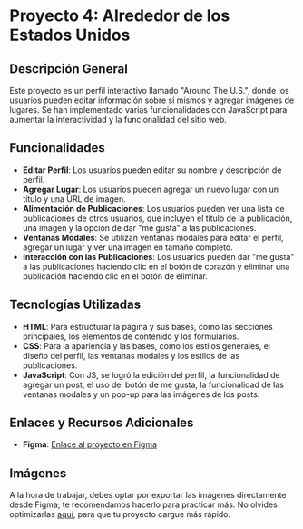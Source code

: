 # Proyecto 4: Alrededor de los Estados Unidos

## Descripción General

Este proyecto es un perfil interactivo llamado "Around The U.S.", donde los usuarios pueden editar información sobre sí mismos y agregar imágenes de lugares. Se han implementado varias funcionalidades con JavaScript para aumentar la interactividad y la funcionalidad del sitio web.

## Funcionalidades

- **Editar Perfil**: Los usuarios pueden editar su nombre y descripción de perfil.
- **Agregar Lugar**: Los usuarios pueden agregar un nuevo lugar con un título y una URL de imagen.
- **Alimentación de Publicaciones**: Los usuarios pueden ver una lista de publicaciones de otros usuarios, que incluyen el título de la publicación, una imagen y la opción de dar "me gusta" a las publicaciones.
- **Ventanas Modales**: Se utilizan ventanas modales para editar el perfil, agregar un lugar y ver una imagen en tamaño completo.
- **Interacción con las Publicaciones**: Los usuarios pueden dar "me gusta" a las publicaciones haciendo clic en el botón de corazón y eliminar una publicación haciendo clic en el botón de eliminar.

## Tecnologías Utilizadas

- **HTML**: Para estructurar la página y sus bases, como las secciones principales, los elementos de contenido y los formularios.
- **CSS**: Para la apariencia y las bases, como los estilos generales, el diseño del perfil, las ventanas modales y los estilos de las publicaciones.
- **JavaScript**: Con JS, se logró la edición del perfil, la funcionalidad de agregar un post, el uso del botón de me gusta, la funcionalidad de las ventanas modales y un pop-up para las imágenes de los posts.

## Enlaces y Recursos Adicionales

- **Figma**: [Enlace al proyecto en Figma](https://www.figma.com/file/LDMgqWesKpQkIwhOfEBuTS/WEB%2C-Sprint-5%3A-Around-The-U.S.-%7C-desktop-%2B-mobile?node-id=0%3A1)

## Imágenes

A la hora de trabajar, debes optar por exportar las imágenes directamente desde Figma; te recomendamos hacerlo para practicar más. No olvides optimizarlas [aquí](https://tinypng.com/), para que tu proyecto cargue más rápido.
